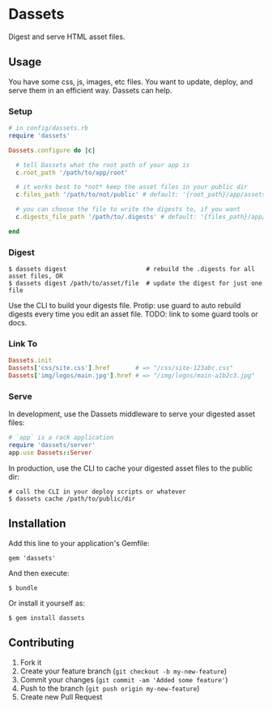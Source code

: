 # Dassets

Digest and serve HTML asset files.

## Usage

You have some css, js, images, etc files.  You want to update, deploy, and serve them in an efficient way.  Dassets can help.

### Setup

```ruby
# in config/dassets.rb
require 'dassets'

Dassets.configure do |c|

  # tell Dassets what the root path of your app is
  c.root_path '/path/to/app/root'

  # it works best to *not* keep the asset files in your public dir
  c.files_path '/path/to/not/public' # default: '{root_path}/app/assets/public'

  # you can choose the file to write the digests to, if you want
  c.digests_file_path '/path/to/.digests' # default: '{files_path}/app/assets/.digests'

end
```

### Digest

```
$ dassets digest                      # rebuild the .digests for all asset files, OR
$ dassets digest /path/to/asset/file  # update the digest for just one file
```

Use the CLI to build your digests file.  Protip: use guard to auto rebuild digests every time you edit an asset file.  TODO: link to some guard tools or docs.

### Link To

```rb
Dassets.init
Dassets['css/site.css'].href       # => "/css/site-123abc.css"
Dassets['img/logos/main.jpg'].href # => "/img/logos/main-a1b2c3.jpg"
```

### Serve

In development, use the Dassets middleware to serve your digested asset files:

```ruby
# `app` is a rack application
require 'dassets/server'
app.use Dassets::Server
```

In production, use the CLI to cache your digested asset files to the public dir:

```
# call the CLI in your deploy scripts or whatever
$ dassets cache /path/to/public/dir
```

## Installation

Add this line to your application's Gemfile:

    gem 'dassets'

And then execute:

    $ bundle

Or install it yourself as:

    $ gem install dassets

## Contributing

1. Fork it
2. Create your feature branch (`git checkout -b my-new-feature`)
3. Commit your changes (`git commit -am 'Added some feature'`)
4. Push to the branch (`git push origin my-new-feature`)
5. Create new Pull Request
